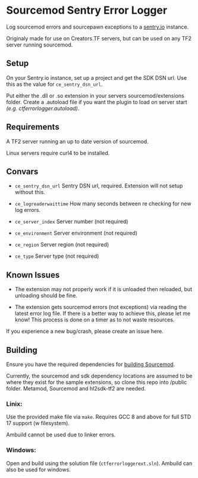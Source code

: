 # Sourcemod Sentry Error Logger
Log sourcemod errors and sourcepawn exceptions to a [sentry.io](https://sentry.io/welcome/) instance.

Originaly made for use on Creators.TF servers, but can be used on any TF2 server running sourcemod.

## Setup
On your Sentry.io instance, set up a project and get the SDK DSN url. Use this as the value for ``ce_sentry_dsn_url``.

Put either the .dll or .so extension in your servers sourcemod/extensions folder.
Create a .autoload file if you want the plugin to load on server start *(e.g. ctferrorlogger.autoload)*.

## Requirements
A TF2 server running an up to date version of sourcemod.

Linux servers require curl4 to be installed.

## Convars
- ``ce_sentry_dsn_url`` Sentry DSN url, required. Extension will not setup without this.

- ``ce_logreaderwaittime`` How many seconds between re checking for new log errors.

- ``ce_server_index`` Server number (not required)

- ``ce_environment`` Server environment (not required)

- ``ce_region`` Server region (not required)

- ``ce_type`` Server type (not required)

## Known Issues
- The extension may not properly work if it is unloaded then reloaded, but unloading should be fine.

- The extension gets sourcemod errors (not exceptions) via reading the latest error log file. If there is a better way to achieve this, please let me know! This process is done on a timer as to not waste resources.

If you experience a new bug/crash, please create an issue here.

## Building
Ensure you have the required dependencies for [building Sourcemod](https://wiki.alliedmods.net/Building_sourcemod).

Currently, the sourcemod and sdk dependency locations are assumed to be where they exist for the sample extensions, so clone this repo into <sourcemod repo>/public folder. Metamod, Sourcemod and hl2sdk-tf2 are needed.
### Linix:
Use the provided make file via ``make``. Requires GCC 8 and above for full STD 17 support (w filesystem). 
 
Ambuild cannot be used due to linker errors.
### Windows:
Open and build using the solution file (``ctferrorloggerext.sln``). Ambuild can also be used for windows.
